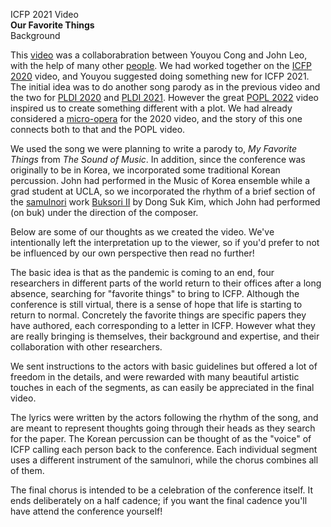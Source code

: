 ICFP 2021 Video\
**Our Favorite Things**\
Background

This [video](https://www.youtube.com/watch?v=nzcMpLkkCrc) was a
collaborabration between Youyou Cong and John Leo, with the help of
many other [people](Credits.md). We had worked together on the [ICFP
2020](https://www.youtube.com/watch?v=Fte5wwnwCws) video, and Youyou
suggested doing something new for ICFP 2021. The initial idea was to
do another song parody as in the previous video and the two for [PLDI
2020](https://www.youtube.com/watch?v=hVMCl64Uhe8) and [PLDI
2021](https://www.youtube.com/watch?v=77999Td20TM). However the great
[POPL 2022](https://www.youtube.com/watch?v=707tBQ07I-A) video
inspired us to create something different with a plot. We had already
considered a
[micro-opera](https://github.com/halfaya/icfp2020/tree/master/opera)
for the 2020 video, and the story of this one connects both to that
and the POPL video.

We used the song we were planning to write a parody to, *My Favorite
Things* from *The Sound of Music*. In addition, since the conference
was originally to be in Korea, we incorporated some traditional Korean
percussion. John had performed in the Music of Korea ensemble while a
grad student at UCLA, so we incorporated the rhythm of a brief section
of the [samulnori](https://en.wikipedia.org/wiki/Samul_nori) work
[Buksori II](https://www.youtube.com/watch?v=V6Jh6m3ZXFk) by Dong Suk
Kim, which John had performed (on buk) under the direction of the
composer.

Below are some of our thoughts as we created the video. We've
intentionally left the interpretation up to the viewer, so if you'd
prefer to not be influenced by our own perspective then read no
further!

The basic idea is that as the pandemic is coming to an end, four
researchers in different parts of the world return to their offices
after a long absence, searching for "favorite things" to bring to
ICFP. Although the conference is still virtual, there is a sense of
hope that life is starting to return to normal. Concretely the favorite
things are specific papers they have authored, each corresponding to a
letter in ICFP. However what they are really bringing is themselves,
their background and expertise, and their collaboration with other
researchers.

We sent instructions to the actors with basic guidelines but offered a
lot of freedom in the details, and were rewarded with many beautiful
artistic touches in each of the segments, as can easily be appreciated
in the final video.

The lyrics were written by the actors following the rhythm of the
song, and are meant to represent thoughts going through their heads as
they search for the paper. The Korean percussion can be thought of as
the "voice" of ICFP calling each person back to the conference. Each
individual segment uses a different instrument of the samulnori, while
the chorus combines all of them.

The final chorus is intended to be a celebration of the conference
itself. It ends deliberately on a half cadence; if you want the final
cadence you'll have attend the conference yourself!



